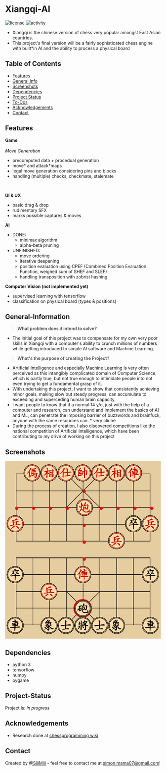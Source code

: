 # Xiangqi-AI
![license](https://img.shields.io/github/license/SiiiMiii/Chess-AI)
![activity](https://img.shields.io/github/commit-activity/m/SiiiMiii/Chess-AI)
* Xiangqi is the chinese version of chess very popular amongst East Asian countries.
* This project's final version will be a fairly sophisticated chess engine with built*in AI and the ability to process a physical board

## Table of Contents
* [Features](#features)
* [General Info](#general-information)
* [Screenshots](#screenshots)
* [Dependencies](#dependencies)
* [Project Status](#project-status)
* [To-Dos](#to-dos)
* [Acknowledgements](#acknowledgements)
* [Contact](#contact)

## Features

**Game**
<br/><br/>
_Move Generation_
  * precomputed data + procedual generation
  * move* and attack*maps
  * legal move generation considering pins and blocks
  * handling (multiple) checks, checkmate, stalemate
  <br/>

**UI & UX**<br/>
* basic drag & drop
* rudimentary SFX
* marks possible captures & moves

**AI**
* DONE:
  * minimax algorithm
  * alpha-beta pruning
* UNFINISHED:
  * move ordering
  * iterative deepening
  * position evaluation using CPEF (Combined Position Evaluation Function, weighed sum of SHEF and  SLEF)
  * handling transposition with zobrist hashing

**Computer Vision (not implemented yet)**
* supervised learning with tensorflow
* classification on physical board (types & positions)

## General-Information
> **What problem does it intend to solve?**
* The initial goal of this project was to compensate for my own very poor skills in Xiangqi with a computer's ability to crunch millions of numbers while getting introduced to simple AI software and Machine Learning.
> **What's the purpose of creating the Project?**
* Artificial Intelligence and especially Machine Learning is very often perceived as this intangibly complicated domain of Computer Science, which is partly true, but not true enough to intimidate people into not even trying to get a fundamental grasp of it.
* With undertaking this project, I want to show that consistently achieving minor goals, making slow but steady progress, can accumulate to exceeding and superceding human brain capacity.
* I want people to know that if a normal 14 y/o, just with the help of a computer and research, can understand and implement the basics of AI and ML, can penetrate the imposing barrier of buzzwords and brainfuck, anyone with the same resources can. * very cliché
* During the process of creation, I also discovered competitions like the national competition of Artificial Intelligence, which have been contributing to my drive of working on this project

## Screenshots
![Screenshot](./assets/screenshots/10.07.png)

## Dependencies
* python 3
* tensorflow
* numpy
* pygame

## Project-Status
Project is: _in progress_

## Acknowledgements
* Research done at [chessprogramming wiki](https://www.chessprogramming.org/)

## Contact
Created by [@SiiiMiii](https://github.com/SiiiMiii) - feel free to contact me at simon.mama07@gmail.com!
